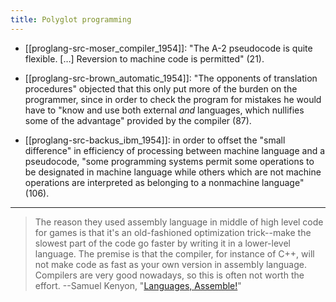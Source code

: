 ```yaml
---
title: Polyglot programming
---
```


* [[proglang-src-moser_compiler_1954]]: "The A-2 pseudocode is quite flexible. […] Reversion to machine code is permitted" (21).

* [[proglang-src-brown_automatic_1954]]: "The opponents of translation procedures" objected that this only put more of the burden on the programmer, since in order to check the program for mistakes he would have to "know and use both external *and* languages, which nullifies some of the advantage" provided by the compiler (87).

* [[proglang-src-backus_ibm_1954]]: in order to offset the "small difference" in efficiency of processing between machine language and a pseudocode, "some programming systems permit some operations to be designated in machine language while others which are not machine operations are interpreted as belonging to a nonmachine language" (106).

----

> The reason they used assembly language in middle of high level code for games is that it's an old-fashioned optimization trick--make the slowest part of the code go faster by writing it in a lower-level language. The premise is that the compiler, for instance of C++, will not make code as fast as your own version in assembly language. Compilers are very good nowadays, so this is often not worth the effort.
--Samuel Kenyon, "[Languages, Assemble!](http://www.science20.com/eye_brainstorm/languages_assemble-94966)"
